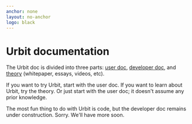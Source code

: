 ```yaml
---
anchor: none
layout: no-anchor
logo: black
---
```


# Urbit documentation

The Urbit doc is divided into three parts: [user doc](docs/user),
[developer doc](docs/dev), and [theory](docs/theory) (whitepaper, essays,
videos, etc).

If you want to try Urbit, start with the user doc.  If you want
to learn about Urbit, try the theory.  Or just start with the
user doc; it doesn't assume any prior knowledge.

The most fun thing to do with Urbit is code, but the developer
doc remains under construction.  Sorry.  We'll have more soon.

<list dataSort="true" class="children"></list>
